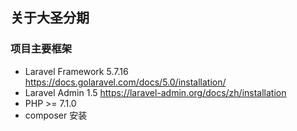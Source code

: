 ## 关于大圣分期

### 项目主要框架

- Laravel Framework 5.7.16 https://docs.golaravel.com/docs/5.0/installation/
- Laravel Admin 1.5 https://laravel-admin.org/docs/zh/installation
- PHP >= 7.1.0
- composer 安装
